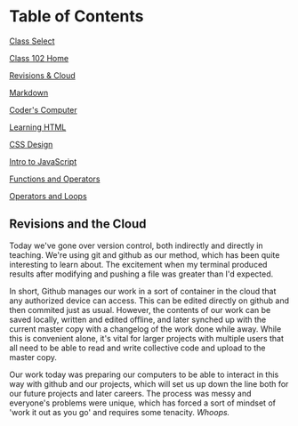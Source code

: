 # Table of Contents

[Class Select](../README.md)

[Class 102 Home](../home102.md)

[Revisions & Cloud](revisionsCloud.md)

[Markdown](learningMarkdown.md)

[Coder's Computer](codersComputer.md)

[Learning HTML](learningHTML.md)

[CSS Design](webCSS.md)

[Intro to JavaScript](introJS.md)

[Functions and Operators](functionsOperators.md)

[Operators and Loops](loopsOperators.md)

## Revisions and the Cloud

  Today we've gone over version control, both indirectly and directly in teaching. We're using git and github as our method, which has been quite interesting to learn about. The excitement when my terminal produced results after modifying and pushing a file was greater than I'd expected.
  
  In short, Github manages our work in a sort of container in the cloud that any authorized device can access. This can be edited directly on github and then commited just as usual. However, the contents of our work can be saved locally, written and edited offline, and later synched up with the current master copy with a changelog of the work done while away. While this is convenient alone, it's vital for larger projects with multiple users that all need to be able to read and write collective code and upload to the master copy.
  
  Our work today was preparing our computers to be able to interact in this way with github and our projects, which will set us up down the line both for our future projects and later careers. The process was messy and everyone's problems were unique, which has forced a sort of mindset of 'work it out as you go' and requires some tenacity. *Whoops.*
